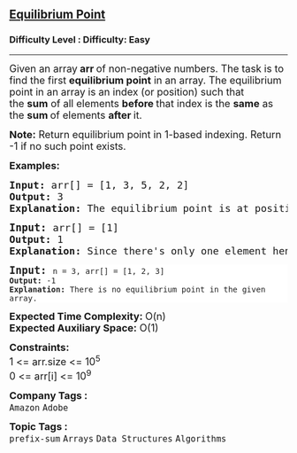 <h2><a href="https://www.geeksforgeeks.org/problems/equilibrium-point-1587115620/1?page=1&difficulty=School,Basic,Easy&status=unsolved&sortBy=submissions">Equilibrium Point</a></h2><h3>Difficulty Level : Difficulty: Easy</h3><hr><div class="problems_problem_content__Xm_eO"><p><span style="font-size: 18px;">Given an array<strong>&nbsp;arr&nbsp;</strong>of non-negative numbers. The task is to find the first&nbsp;<strong>equilibrium point</strong>&nbsp;in an array. The equilibrium point in an array is an index (or position) such that the&nbsp;<strong>sum</strong>&nbsp;of all elements&nbsp;<strong>before&nbsp;</strong>that index is the&nbsp;<strong>same</strong>&nbsp;as the&nbsp;<strong>sum&nbsp;</strong>of elements&nbsp;<strong>after&nbsp;</strong>it.</span></p>
<p><strong><span style="font-size: 18px;">Note:</span></strong><span style="font-size: 18px;">&nbsp;Return e</span><span style="font-size: 18px;">quilibrium point in 1-based indexing.</span><span style="font-size: 18px;">&nbsp;Return -1 if no such point exists.&nbsp;</span></p>
<p><span style="font-size: 18px;"><strong>Examples:</strong></span></p>
<pre><span style="font-size: 18px;"><strong>Input: </strong>arr[] = [1, 3, 5, 2, 2]<br><strong>Output: </strong>3<strong> 
Explanation: </strong>The equilibrium point is at position 3 as the sum of elements before it (1+3) = sum of elements after it (2+2).<strong> </strong></span></pre>
<pre><span style="font-size: 14pt;"><strong>Input: </strong></span><span style="font-size: 18px;">arr[] = [1]<br><strong>Output: </strong>1<strong>
Explanation: </strong>Since there's only one element hence it's only the equilibrium point.<br></span></pre>
<pre style="text-wrap: wrap; color: #222222; background-color: #ffffff;"><span style="font-size: 14pt;"><strong>Input: </strong></span>n = 3, arr[] = [1, 2, 3]<br><strong>Output: </strong>-1<strong>
Explanation: </strong>There is no equilibrium point in the given array.</pre>
<p><span style="font-size: 18px;"><strong>Expected Time Complexity:&nbsp;</strong>O(n)<br><strong>Expected Auxiliary Space:</strong>&nbsp;O(1)</span></p>
<p><span style="font-size: 18px;"><strong>Constraints:</strong><br>1 &lt;= arr.size &lt;= 10<sup>5</sup><br>0 &lt;= arr[i] &lt;= 10<sup>9</sup></span></p></div><p><span style=font-size:18px><strong>Company Tags : </strong><br><code>Amazon</code>&nbsp;<code>Adobe</code>&nbsp;<br><p><span style=font-size:18px><strong>Topic Tags : </strong><br><code>prefix-sum</code>&nbsp;<code>Arrays</code>&nbsp;<code>Data Structures</code>&nbsp;<code>Algorithms</code>&nbsp;